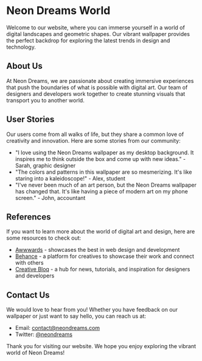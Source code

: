 <!--font:Orbitron-->

# Neon Dreams World

<!--font:Barlow Condensed-->

Welcome to our website, where you can immerse yourself in a world of digital landscapes and geometric shapes. Our vibrant wallpaper provides the perfect backdrop for exploring the latest trends in design and technology.

## About Us

At Neon Dreams, we are passionate about creating immersive experiences that push the boundaries of what is possible with digital art. Our team of designers and developers work together to create stunning visuals that transport you to another world.

## User Stories

Our users come from all walks of life, but they share a common love of creativity and innovation. Here are some stories from our community:

-   "I love using the Neon Dreams wallpaper as my desktop background. It inspires me to think outside the box and come up with new ideas." - Sarah, graphic designer
-   "The colors and patterns in this wallpaper are so mesmerizing. It's like staring into a kaleidoscope!" - Alex, student
-   "I've never been much of an art person, but the Neon Dreams wallpaper has changed that. It's like having a piece of modern art on my phone screen." - John, accountant

## References

If you want to learn more about the world of digital art and design, here are some resources to check out:

-   [Awwwards](#awwwards) - showcases the best in web design and development
-   [Behance](#behance) - a platform for creatives to showcase their work and connect with others
-   [Creative Bloq](#creative-bloq) - a hub for news, tutorials, and inspiration for designers and developers

## Contact Us

We would love to hear from you! Whether you have feedback on our wallpaper or just want to say hello, you can reach us at:

-   Email: [contact@neondreams.com](mailto:contact@neondreams.com)
-   Twitter: [@neondreams](#twitter)

Thank you for visiting our website. We hope you enjoy exploring the vibrant world of Neon Dreams!

<!--

Write me content for website with wallpaper which alt text is:

"A digital landscape with geometric shapes and neon colors"

The name/title of the page should not be 1:1 copy of the alt text but rather a real content of the website which is using this wallpaper.

- Use markdown format
- Start with heading
- Heading should be short and concise
- The content should look like a real website
- The website should not be about the wallpaper, wallpaper is just a related background
- Heading should be contain work "wallpaper" or "background"
- Include real sections like references, contact, user stories, etc. use things relevant to the page purpose.
- Feel free to use structure like headings, bullets, numbering, blockquotes, paragraphs, horizontal lines, etc.
- You can use formatting like bold or _italic_
- You can include UTF-8 emojis
- Links should be only #hash anchors (and you can refer to the document itself)
- Do not include images


---


# Discover the Vibrant World of Neon Dreams

Welcome to our website, where you can immerse yourself in a world of digital landscapes and geometric shapes. Our vibrant wallpaper provides the perfect backdrop for exploring the latest trends in design and technology.

## About Us

At Neon Dreams, we are passionate about creating immersive experiences that push the boundaries of what is possible with digital art. Our team of designers and developers work together to create stunning visuals that transport you to another world.

## User Stories

Our users come from all walks of life, but they share a common love of creativity and innovation. Here are some stories from our community:

- "I love using the Neon Dreams wallpaper as my desktop background. It inspires me to think outside the box and come up with new ideas." - Sarah, graphic designer
- "The colors and patterns in this wallpaper are so mesmerizing. It's like staring into a kaleidoscope!" - Alex, student
- "I've never been much of an art person, but the Neon Dreams wallpaper has changed that. It's like having a piece of modern art on my phone screen." - John, accountant

## References

If you want to learn more about the world of digital art and design, here are some resources to check out:

- [Awwwards](#awwwards) - showcases the best in web design and development
- [Behance](#behance) - a platform for creatives to showcase their work and connect with others
- [Creative Bloq](#creative-bloq) - a hub for news, tutorials, and inspiration for designers and developers

## Contact Us

We would love to hear from you! Whether you have feedback on our wallpaper or just want to say hello, you can reach us at:

- Email: [contact@neondreams.com](mailto:contact@neondreams.com)
- Twitter: [@neondreams](#twitter)

Thank you for visiting our website. We hope you enjoy exploring the vibrant world of Neon Dreams!

-->
